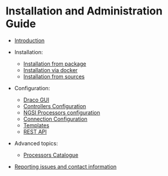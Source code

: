 # Installation and Administration Guide

-   [Introduction](./introduction.md)
-   Installation:
    -   [Installation from package](./install_with_rpm.md)
    -   [Installation via docker](./install_with_docker.md)
    -   [Installation from sources](./install_from_sources.md)
-   Configuration:

    -   [Draco GUI](./draco_gui.md)
    -   [Controllers Configuration](./controllers_configuration.md)
    -   [NGSI Processors configuration](./processors_configuration.md)
    -   [Connection Configuration](./connection_components.md)
    -   [Templates](./templates-draco.md)
    -   [REST API](https://nifi.apache.org/docs/nifi-docs/rest-api/index.html)

-   Advanced topics:
    -   [Processors Catalogue](../processors_catalogue/README.md)
-   [Reporting issues and contact information](./issues_and_contact.md)
